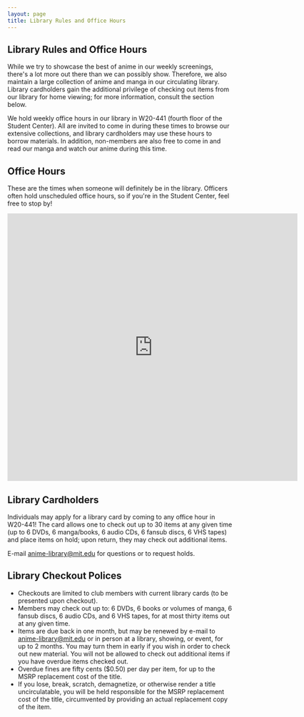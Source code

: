 ```yaml
---
layout: page
title: Library Rules and Office Hours
---
```


Library Rules and Office Hours
------------------------------

While we try to showcase the best of anime in our weekly screenings, there's a lot more out there than we can possibly show. Therefore, we also maintain a large collection of anime and manga in our circulating library. Library cardholders gain the additional privilege of checking out items from our library for home viewing; for more information, consult the section below.

We hold weekly office hours in our library in W20-441 (fourth floor of the Student Center). All are invited to come in during these times to browse our extensive collections, and library cardholders may use these hours to borrow materials. In addition, non-members are also free to come in and read our manga and watch our anime during this time.

Office Hours
------------

These are the times when someone will definitely be in the library. Officers often hold unscheduled office hours, so if you're in the Student Center, feel free to stop by!
<center><iframe src="https://www.google.com/calendar/embed?mode=WEEK&amp;height=800&amp;wkst=1&amp;bgcolor=%23FFFFFF&amp;src=ed9b6ocj7rk8g1629i4dfo7mac%40group.calendar.google.com&amp;color=%232952A3&amp;ctz=America%2FNew_York" style=" border-width:0 " width="650" height="600" frameborder="0" scrolling="no"></iframe></center>


Library Cardholders
-------------------

Individuals may apply for a library card by coming to any office hour in W20-441! The card allows one to check out up to 30 items at any given time (up to 6 DVDs, 6 manga/books, 6 audio CDs, 6 fansub discs, 6 VHS tapes) and place items on hold; upon return, they may check out additional items.

E-mail <anime-library@mit.edu> for questions or to request holds.


Library Checkout Polices
-----------------

-   Checkouts are limited to club members with current library cards (to be presented upon checkout).
-   Members may check out up to: 6 DVDs, 6 books or volumes of manga, 6 fansub discs, 6 audio CDs, and 6 VHS tapes, for at most thirty items out at any given time.
-   Items are due back in one month, but may be renewed by e-mail to <anime-library@mit.edu> or in person at a library, showing, or event, for up to 2 months. You may turn them in early if you wish in order to check out new material. You will not be allowed to check out additional items if you have overdue items checked out.
-   Overdue fines are fifty cents ($0.50) per day per item, for up to the MSRP replacement cost of the title.
-   If you lose, break, scratch, demagnetize, or otherwise render a title uncirculatable, you will be held responsible for the MSRP replacement cost of the title, circumvented by providing an actual replacement copy of the item.

